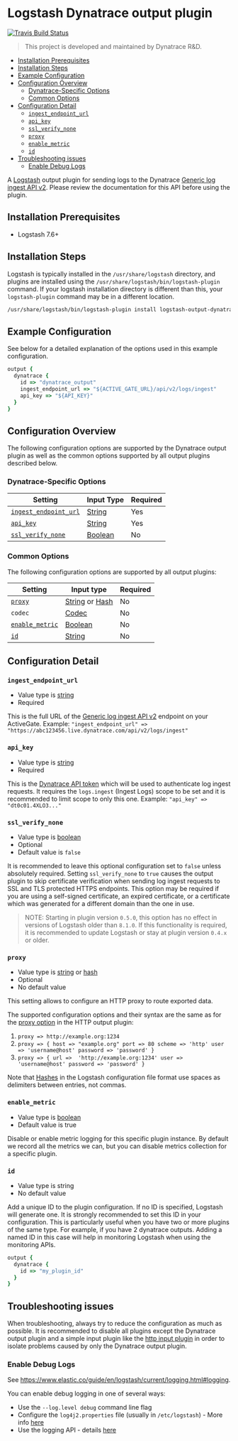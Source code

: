 <!-- omit in toc -->
# Logstash Dynatrace output plugin

[![Travis Build Status](https://api.travis-ci.com/dynatrace-oss/logstash-output-dynatrace.svg?branch=main)](https://app.travis-ci.com/dynatrace-oss/logstash-output-dynatrace)

> This project is developed and maintained by Dynatrace R&D.

- [Installation Prerequisites](#installation-prerequisites)
- [Installation Steps](#installation-steps)
- [Example Configuration](#example-configuration)
- [Configuration Overview](#configuration-overview)
  - [Dynatrace-Specific Options](#dynatrace-specific-options)
  - [Common Options](#common-options)
- [Configuration Detail](#configuration-detail)
  - [`ingest_endpoint_url`](#ingest_endpoint_url)
  - [`api_key`](#api_key)
  - [`ssl_verify_none`](#ssl_verify_none)
  - [`proxy`](#proxy)
  - [`enable_metric`](#enable_metric)
  - [`id`](#id)
- [Troubleshooting issues](#troubleshooting-issues)
  - [Enable Debug Logs](#enable-debug-logs)

A [Logstash](https://github.com/elastic/logstash) output plugin for sending logs to the Dynatrace [Generic log ingest API v2](https://docs.dynatrace.com/docs/shortlink/api-log-monitoring-v2-post-ingest).
Please review the documentation for this API before using the plugin.

## Installation Prerequisites

- Logstash 7.6+

## Installation Steps

Logstash is typically installed in the `/usr/share/logstash` directory, and plugins are installed using the `/usr/share/logstash/bin/logstash-plugin` command.
If your logstash installation directory is different than this, your `logstash-plugin` command may be in a different location.

```sh
/usr/share/logstash/bin/logstash-plugin install logstash-output-dynatrace
```

## Example Configuration

See below for a detailed explanation of the options used in this example configuration.

```ruby
output {
  dynatrace {
    id => "dynatrace_output"
    ingest_endpoint_url => "${ACTIVE_GATE_URL}/api/v2/logs/ingest"
    api_key => "${API_KEY}"
  }
}
```

## Configuration Overview

The following configuration options are supported by the Dynatrace output plugin as well as the common options supported by all output plugins described below.

### Dynatrace-Specific Options


| Setting                                       | Input Type                                                                                            | Required |
| --------------------------------------------- | ----------------------------------------------------------------------------------------------------- | -------- |
| [`ingest_endpoint_url`](#ingest_endpoint_url) | [String](https://www.elastic.co/guide/en/logstash/current/configuration-file-structure.html#string)   | Yes      |
| [`api_key`](#api_key)                         | [String](https://www.elastic.co/guide/en/logstash/current/configuration-file-structure.html#string)   | Yes      |
| [`ssl_verify_none`](#ssl_verify_none)         | [Boolean](https://www.elastic.co/guide/en/logstash/current/configuration-file-structure.html#boolean) | No       |


### Common Options

The following configuration options are supported by all output plugins:

| Setting                           | Input type                                                                                            | Required |
| --------------------------------- | ----------------------------------------------------------------------------------------------------- | -------- |
| [`proxy`](#proxy)                 | [String](https://www.elastic.co/guide/en/logstash/current/configuration-file-structure.html#string) or [Hash](https://www.elastic.co/guide/en/logstash/current/configuration-file-structure.html#hash) | No |
|  `codec`                          | [Codec](https://www.elastic.co/guide/en/logstash/7.16/configuration-file-structure.html#codec)        | No       |
| [`enable_metric`](#enable_metric) | [Boolean](https://www.elastic.co/guide/en/logstash/current/configuration-file-structure.html#boolean) | No       |
| [`id`](#id)                       | [String](https://www.elastic.co/guide/en/logstash/current/configuration-file-structure.html#string)   | No       |

## Configuration Detail

### `ingest_endpoint_url` 

* Value type is [string](https://www.elastic.co/guide/en/logstash/current/configuration-file-structure.html#string)
* Required

This is the full URL of the [Generic log ingest API v2](https://docs.dynatrace.com/docs/shortlink/api-log-monitoring-v2-post-ingest/) endpoint on your ActiveGate.
Example: `"ingest_endpoint_url" => "https://abc123456.live.dynatrace.com/api/v2/logs/ingest"`

### `api_key`

* Value type is [string](https://www.elastic.co/guide/en/logstash/current/configuration-file-structure.html#string)
* Required

This is the [Dynatrace API token](https://docs.dynatrace.com/docs/shortlink/api-authentication) which will be used to authenticate log ingest requests.
It requires the `logs.ingest` (Ingest Logs) scope to be set and it is recommended to limit scope to only this one.
Example: `"api_key" => "dt0c01.4XLO3..."`

### `ssl_verify_none`

* Value type is [boolean](https://www.elastic.co/guide/en/logstash/current/configuration-file-structure.html#boolean)
* Optional
* Default value is `false`

It is recommended to leave this optional configuration set to `false` unless absolutely required.
Setting `ssl_verify_none` to `true` causes the output plugin to skip certificate verification when sending log ingest requests to SSL and TLS protected HTTPS endpoints.
This option may be required if you are using a self-signed certificate, an expired certificate, or a certificate which was generated for a different domain than the one in use.

> NOTE: Starting in plugin version `0.5.0`, this option has no effect in versions of Logstash older than `8.1.0`.
> If this functionality is required, it is recommended to update Logstash or stay at plugin version `0.4.x` or older.

### `proxy`

* Value type is [string](https://www.elastic.co/guide/en/logstash/current/configuration-file-structure.html#string) or [hash](https://www.elastic.co/guide/en/logstash/current/configuration-file-structure.html#hash)
* Optional
* No default value

This setting allows to configure an HTTP proxy to route exported data.

The supported configuration options and their syntax are the same as for the [proxy option](https://www.elastic.co/guide/en/logstash/current/plugins-outputs-http.html#plugins-outputs-http-proxy) in the HTTP output plugin:

1. `proxy => http://example.org:1234`
2. `proxy => { host => "example.org" port => 80 scheme => 'http' user => 'username@host' password => 'password' }`
3. `proxy => { url =>  'http://example.org:1234' user => 'username@host' password => 'password' }`

Note that [Hashes](https://www.elastic.co/guide/en/logstash/current/configuration-file-structure.html#hash) in the Logstash configuration file format use spaces as delimiters between entries, not commas.

### `enable_metric`

* Value type is [boolean](https://www.elastic.co/guide/en/logstash/current/configuration-file-structure.html#boolean)
* Default value is true

Disable or enable metric logging for this specific plugin instance. By default we record all the metrics we can, but you can disable metrics collection for a specific plugin.

### `id`

* Value type is string
* No default value

Add a unique ID to the plugin configuration. If no ID is specified, Logstash will generate one. It is strongly recommended to set this ID in your configuration. This is particularly useful when you have two or more plugins of the same type. For example, if you have 2 dynatrace outputs. Adding a named ID in this case will help in monitoring Logstash when using the monitoring APIs.

```ruby
output {
  dynatrace {
    id => "my_plugin_id"
  }
}
```

## Troubleshooting issues

When troubleshooting, always try to reduce the configuration as much as possible.
It is recommended to disable all plugins except the Dynatrace output plugin and
a simple input plugin like the [http input plugin](https://www.elastic.co/guide/en/logstash/current/plugins-inputs-http.html)
in order to isolate problems caused by only the Dynatrace output plugin.

### Enable Debug Logs

See <https://www.elastic.co/guide/en/logstash/current/logging.html#logging>.

You can enable debug logging in one of several ways:

- Use the `--log.level debug` command line flag
- Configure the `log4j2.properties` file (usually in `/etc/logstash`) - More info [here](https://www.elastic.co/guide/en/logstash/current/logging.html#log4j2)
- Use the logging API - details [here](https://www.elastic.co/guide/en/logstash/current/logging.html#_update_logging_levels)
